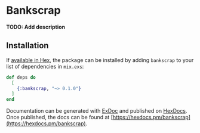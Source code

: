 # Bankscrap

**TODO: Add description**

## Installation

If [available in Hex](https://hex.pm/docs/publish), the package can be installed
by adding `bankscrap` to your list of dependencies in `mix.exs`:

```elixir
def deps do
  [
    {:bankscrap, "~> 0.1.0"}
  ]
end
```

Documentation can be generated with [ExDoc](https://github.com/elixir-lang/ex_doc)
and published on [HexDocs](https://hexdocs.pm). Once published, the docs can
be found at [https://hexdocs.pm/bankscrap](https://hexdocs.pm/bankscrap).

